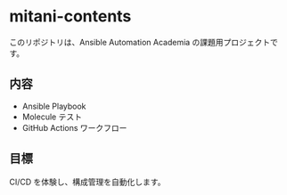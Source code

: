 # mitani-contents

このリポジトリは、Ansible Automation Academia の課題用プロジェクトです。

## 内容

- Ansible Playbook
- Molecule テスト
- GitHub Actions ワークフロー

## 目標

CI/CD を体験し、構成管理を自動化します。
